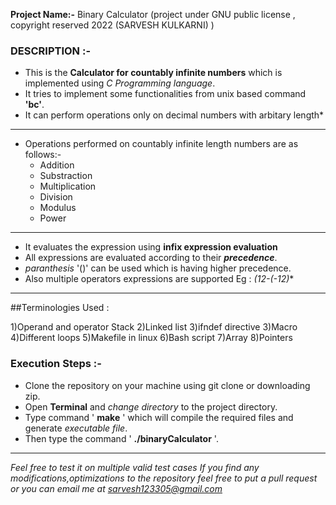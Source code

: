 
**Project Name:-** Binary Calculator
(project under GNU public license , copyright reserved 2022 (SARVESH KULKARNI) )
### DESCRIPTION :-  

  * This is the **Calculator for countably infinite numbers** which is implemented using _C Programming language_.
  * It tries to implement some functionalities from unix based command **'bc'**.
  * It can perform operations only on decimal numbers with arbitary length*
  ---
  * Operations performed on countably infinite length numbers are as follows:-
    * Addition
    * Substraction
    * Multiplication
    * Division
    * Modulus
    * Power  
  ---
  * It evaluates the expression using **infix expression evaluation**
  * All expressions are evaluated according to their **_precedence_**.
  * _paranthesis_ '()' can be used which is having higher precedence.
  * Also multiple operators expressions are supported Eg : _(12-(-12)_*
  
  ---

##Terminologies Used : 

1)Operand and operator Stack
2)Linked list
3)ifndef directive
3)Macro
4)Different loops
5)Makefile in linux
6)Bash script 
7)Array
8)Pointers

  
### Execution Steps :-  

 * Clone the repository on your machine using git clone or downloading zip.
 * Open **Terminal** and _change directory_ to the project directory.  
 * Type command ' **make** ' which will compile the required files and generate _executable file_.  
 * Then type the command ' **./binaryCalculator** '.
  

  ---
  *Feel free to test it on multiple valid test cases*
  *If you find any modifications,optimizations to the repository feel free to put a pull request or you can email me at sarvesh123305@gmail.com*
 
